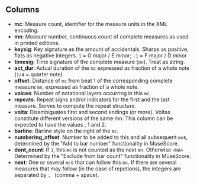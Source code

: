 ## Columns
* **mc**: Measure count, identifier for the measure units in the XML encoding.
* **mn**: Measure number, continuous count of complete measures as used in printed editions.
* **keysig**: Key signature as the amount of accidentals. Sharps as positive, flats as negative integers. `1` = G major / E minor; `-1` = F major / D minor
* **timesig**: Time signature of the complete measure (`mn`). Treat as string.
* **act_dur**: Actual duration of the `mc` expressed as fraction of a whole note (`1/4` = quarter note).
* **offset**: Distance of `mc` from beat 1 of the corresponding complete measure `mn`, expressed as fraction of a whole note.
* **voices**: Number of notational layers occurring in this `mc`.
* **repeats**: Repeat signs and/or indicators for the first and the last measure. Serves to compute the repeat structure.
* **volta**: Disambiguates first and second endings (or more). Voltas constitute different versions of the same mn. This column can be expected to have the values <NA>, 1 and 2.
* **barline**: Barline style on the right of the `mc`.
* **numbering_offset**: Number to be added to this and all subsequent `mn`s, determined by the "Add to bar number" functionality in MuseScore.
* **dont_count**: If `1`, this `mc` is not counted as the next `mn`. Otherwise `<NA>` Determined by the "Exclude from bar count" functionality in MuseScore.
* **next**: One or several `mc`s that can follow this `mc`. If there are several measures that may follow (in the case of repetions), the integers are separated by `, ` (comma + space).
